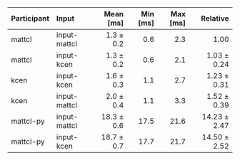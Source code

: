 | Participant | Input | Mean [ms] | Min [ms] | Max [ms] | Relative |
|:---|:---|---:|---:|---:|---:|
| mattcl | input-mattcl | 1.3 ± 0.2 | 0.6 | 2.3 | 1.00 |
| mattcl | input-kcen | 1.3 ± 0.2 | 0.6 | 2.1 | 1.03 ± 0.24 |
| kcen | input-kcen | 1.6 ± 0.3 | 1.1 | 2.7 | 1.23 ± 0.31 |
| kcen | input-mattcl | 2.0 ± 0.4 | 1.1 | 3.3 | 1.52 ± 0.39 |
| mattcl-py | input-mattcl | 18.3 ± 0.6 | 17.5 | 21.6 | 14.23 ± 2.47 |
| mattcl-py | input-kcen | 18.7 ± 0.7 | 17.7 | 21.7 | 14.50 ± 2.52 |
